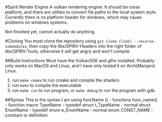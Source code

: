 #Spirit Render Engine
A vulkan rendering engine. It should be cross platform, and there are utilties to convert file paths to the local system style. Currently there is no platform header for windows, which may cause problems on windows systems.

Not finished yet, cannot actually do anything.

#Cloning
You must clone the repository using `git clone [link] --recurse-submodules`, then copy the libs/SPIRV-Headers into the right folder of libs/SPIRV-Tools, otherwise it will get angry and won't compile.

##Build Instructions
Must have the VulkanSDK and glfw installed. Probably only works on MacOS and Linux, and I have only tested
it on Arch(Manjaro) Linux.
 1. run `make cmake` to run cmake and compile the shaders
 2. run `make` to compile the executable
 2. run `make run` to run program, or `make debug` to run the program with gdb.

##Syntax
This is the syntax I am using
 funcName () - functions
 func_name() - function macro
 TypeName - typedef struct
 t_TypeName - normal struct
 EnumName - typedef enum
 e_EnumName - normal enum
 CONST_NAME - constant or definition
